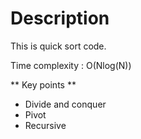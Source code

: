 # Description

This is quick sort code.

Time complexity : O(Nlog(N))

** Key points **

- Divide and conquer
- Pivot
- Recursive